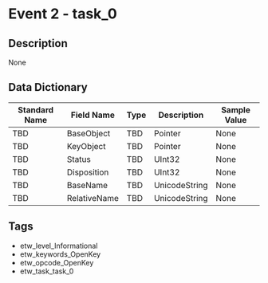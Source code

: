 # Event 2 - task_0

## Description
None

## Data Dictionary
|Standard Name|Field Name|Type|Description|Sample Value|
|---|---|---|---|---|
|TBD|BaseObject|TBD|Pointer|None|None|
|TBD|KeyObject|TBD|Pointer|None|None|
|TBD|Status|TBD|UInt32|None|None|
|TBD|Disposition|TBD|UInt32|None|None|
|TBD|BaseName|TBD|UnicodeString|None|None|
|TBD|RelativeName|TBD|UnicodeString|None|None|

## Tags
* etw_level_Informational
* etw_keywords_OpenKey
* etw_opcode_OpenKey
* etw_task_task_0